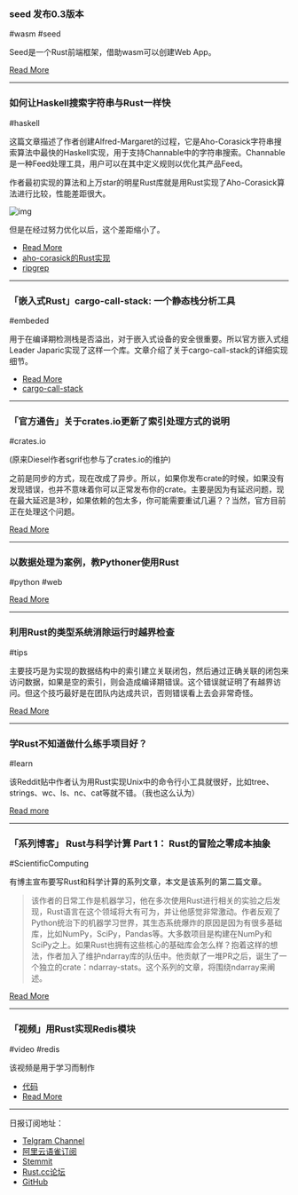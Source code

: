 ### seed 发布0.3版本

#wasm #seed

Seed是一个Rust前端框架，借助wasm可以创建Web App。

[Read More](https://github.com/David-OConnor/seed/blob/master/CHANGELOG.md)

---

### 如何让Haskell搜索字符串与Rust一样快

#haskell

这篇文章描述了作者创建Alfred-Margaret的过程，它是Aho-Corasick字符串搜索算法中最快的Haskell实现，用于支持Channable中的字符串搜索。Channable是一种Feed处理工具，用户可以在其中定义规则以优化其产品Feed。

作者最初实现的算法和上万star的明星Rust库就是用Rust实现了Aho-Corasick算法进行比较，性能差距很大。

![img](https://wx4.sinaimg.cn/mw690/71684decly1g12gqrhci0j21330u078l.jpg)

但是在经过努力优化以后，这个差距缩小了。

- [Read More](https://tech.channable.com/posts/2019-03-13-how-we-made-haskell-search-strings-as-fast-as-rust.html?)
- [aho-corasick的Rust实现](https://github.com/burntsushi/aho-corasick)
- [ripgrep](https://github.com/BurntSushi/ripgrep)

---

###  「嵌入式Rust」cargo-call-stack: 一个静态栈分析工具

#embeded

用于在编译期检测栈是否溢出，对于嵌入式设备的安全很重要。所以官方嵌入式组Leader Japaric实现了这样一个库。文章介绍了关于cargo-call-stack的详细实现细节。

- [Read More](https://blog.japaric.io/stack-analysis/)
- [cargo-call-stack](https://github.com/japaric/cargo-call-stack)

---

### 「官方通告」关于crates.io更新了索引处理方式的说明

#crates.io

(原来Diesel作者sgrif也参与了crates.io的维护)

之前是同步的方式，现在改成了异步。所以，如果你发布crate的时候，如果没有发现错误，也并不意味着你可以正常发布你的crate。主要是因为有延迟问题，现在最大延迟是3秒，如果依赖的包太多，你可能需要重试几遍？？当然，官方目前正在处理这个问题。

[Read More](https://internals.rust-lang.org/t/changes-to-how-crates-io-handles-index-updates/9608)

---

### 以数据处理为案例，教Pythoner使用Rust

#python #web

[Read More](https://medium.com/@rajasekar3eg/making-a-case-rust-for-python-developers-1a114e2d89f4)

---

###  利用Rust的类型系统消除运行时越界检查

#tips

主要技巧是为实现的数据结构中的索引建立关联闭包，然后通过正确关联的闭包来访问数据，如果是空的索引，则会造成编译期错误。这个错误就证明了有越界访问。但这个技巧最好是在团队内达成共识，否则错误看上去会非常奇怪。

[Read More](https://fullyfaithful.eu/bounds-check-elision-rust/)

---

### 学Rust不知道做什么练手项目好？

#learn

该Reddit贴中作者认为用Rust实现Unix中的命令行小工具就很好，比如tree、strings、wc、ls、nc、cat等就不错。（我也这么认为）

[Read more](https://www.reddit.com/r/rust/comments/b0i625/classic_unix_utilities_make_great_beginner/)

---

### 「系列博客」 Rust与科学计算 Part 1： Rust的冒险之零成本抽象

#ScientificComputing

有博主宣布要写Rust和科学计算的系列文章，本文是该系列的第二篇文章。

> 该作者的日常工作是机器学习，他在多次使用Rust进行相关的实验之后发现，Rust语言在这个领域将大有可为，并让他感觉非常激动。作者反观了Python统治下的机器学习世界，其生态系统爆炸的原因是因为有很多基础库，比如NumPy，SciPy，Pandas等。大多数项目是构建在NumPy和SciPy之上。如果Rust也拥有这些核心的基础库会怎么样？抱着这样的想法，作者加入了维护ndarray库的队伍中。他贡献了一堆PR之后，诞生了一个独立的crate：ndarray-stats。这个系列的文章，将围绕ndarray来阐述。

[Read More](https://www.lpalmieri.com/posts/2019-03-12-scientific-computing-a-rust-adventure-part-1-zero-cost-abstractions/)

---

### 「视频」用Rust实现Redis模块

#video #redis

该视频是用于学习而制作

- [代码](https://github.com/gsquire/redis-multi-map)
- [Read More](https://www.youtube.com/watch?v=tu9Lw8k-Uss&feature=youtu.be)

---

日报订阅地址：

- [Telgram Channel](https://t.me/rust_daily_news )
- [阿里云语雀订阅](https://www.yuque.com/chaosbot/rustnews)
- [Stemmit](https://steemit.com/@blackanger)
- [Rust.cc论坛](https://rust.cc)
- [GitHub](https://github.com/RustStudy/rust_daily_news)